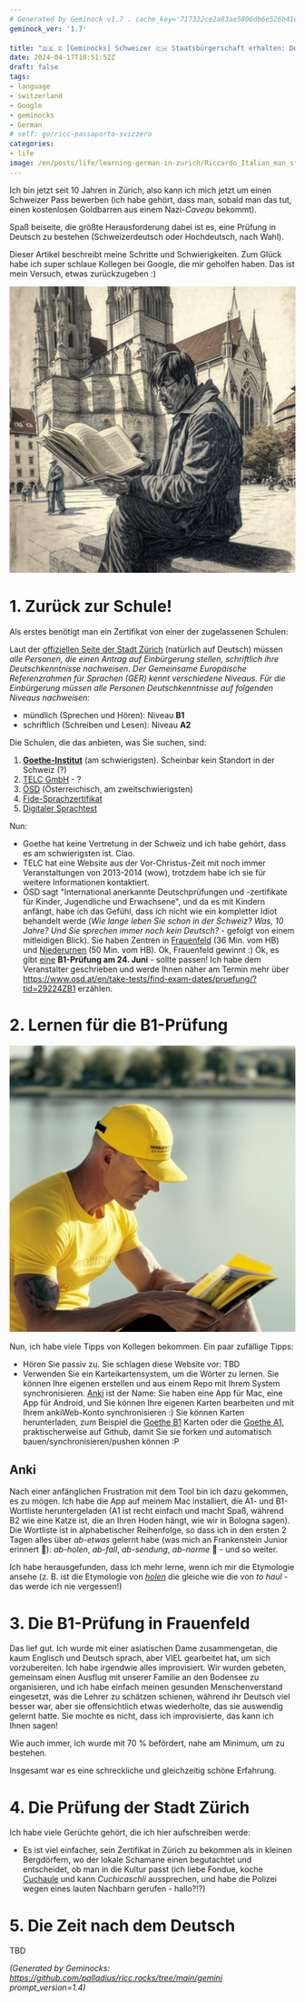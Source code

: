 ```yaml
---
# Generated by Geminock v1.7 . cache_key='717322ce2a83ae5806db6e526b41eba800c9f4133787ebe1dd19c6a14159b6d4-de.yaml'
geminock_ver: '1.7'

title: "🇩🇪 ♊ [Geminocks] Schweizer 🇨🇭 Staatsbürgerschaft erhalten: Deutsch lernen 🇩🇪"
date: 2024-04-17T10:51:52Z
draft: false
tags:
- language
- switzerland
- Google
- geminocks
- German
# self: go/ricc-passaporto-svizzero
categories:
- life
image: /en/posts/life/learning-german-in-zurich/Riccardo_Italian_man_studying_on_a_German_spelling_book_in_front_of_Grossmunster.png
---
```


Ich bin jetzt seit 10 Jahren in Zürich, also kann ich mich jetzt um einen Schweizer Pass bewerben (ich habe gehört, dass man, sobald man das tut, einen kostenlosen Goldbarren aus einem Nazi-*Caveau* bekommt).

Spaß beiseite, die größte Herausforderung dabei ist es, eine Prüfung in Deutsch zu bestehen (Schweizerdeutsch oder Hochdeutsch, nach Wahl).

Dieser Artikel beschreibt meine Schritte und Schwierigkeiten. Zum Glück habe ich super schlaue Kollegen bei Google, die mir geholfen haben. Das ist mein Versuch, etwas zurückzugeben :)

![image](Riccardo_Italian_man_studying_on_a_German_spelling_book_in_front_of_Grossmunster.png)

<!--more-->


# 1. Zurück zur Schule!

Als erstes benötigt man ein Zertifikat von einer der zugelassenen Schulen:

Laut der [offiziellen Seite der Stadt Zürich](https://www.stadt-zuerich.ch/portal/de/index/politik_u_recht/einbuergerungen/kenntnisse/sprachlicheanforderungen.html) (natürlich auf Deutsch) müssen *alle Personen, die einen Antrag auf Einbürgerung stellen, schriftlich ihre Deutschkenntnisse nachweisen. Der Gemeinsame Europäische Referenzrahmen für Sprachen (GER) kennt verschiedene Niveaus. Für die Einbürgerung müssen alle Personen Deutschkenntnisse auf folgenden Niveaus nachweisen:*

* mündlich (Sprechen und Hören): Niveau **B1**
* schriftlich (Schreiben und Lesen): Niveau **A2**

Die Schulen, die das anbieten, was Sie suchen, sind:

1. [**Goethe-Institut**](http://www.goethe.de/lrn/prj/pba/bes/gzb/deindex.html) (am schwierigsten). Scheinbar kein Standort in der Schweiz (?)
2. [TELC GmbH](https://www.telc.net/#section-0) - ?
3. [ÖSD](http://www.osd.at/) (Österreichisch, am zweitschwierigsten)
4. [Fide-Sprachzertifikat](http://www.fide-service.ch/)
5. [Digitaler Sprachtest](https://www.digitalersprachtest.ch/)

Nun:
* Goethe hat keine Vertretung in der Schweiz und ich habe gehört, dass es am schwierigsten ist. Ciao.
* TELC hat eine Website aus der Vor-Christus-Zeit mit noch immer Veranstaltungen von 2013-2014 (wow), trotzdem habe ich sie für weitere Informationen kontaktiert.
* ÖSD sagt "International anerkannte Deutschprüfungen und -zertifikate für Kinder, Jugendliche und Erwachsene", und da es mit Kindern anfängt, habe ich das Gefühl, dass ich nicht wie ein kompletter Idiot behandelt werde (*Wie lange leben Sie schon in der Schweiz? Was, 10 Jahre? Und Sie sprechen immer noch kein Deutsch?* - gefolgt von einem mitleidigen Blick). Sie haben Zentren in [Frauenfeld](https://www.google.com/maps/dir/Zurich+HB,+Bahnhofplatz,+Zurigo,+Svizzera/Frauenfeld,+Svizzera/@47.550191,8.9002971,13.83z/data=!4m14!4m13!1m5!1m1!1s0x47900a08cc0e6e41:0xf5c698b65f8c52a7!2m2!1d8.5403226!2d47.3778579!1m5!1m1!1s0x479a922b7ac416d5:0xabd5ea8c4a738dc7!2m2!1d8.8987541!2d47.5535997!3e3) (36 Min. vom HB) und [Niederurnen](https://www.google.com/maps/dir/Zurich+HB,+Bahnhofplatz,+Zurigo,+Svizzera/8867+Niederurnen,+Svizzera/@47.1837248,8.744133,11.39z/data=!4m14!4m13!1m5!1m1!1s0x47900a08cc0e6e41:0xf5c698b65f8c52a7!2m2!1d8.5403226!2d47.3778579!1m5!1m1!1s0x479acd0b21f91dfd:0x6eb928b1714053f3!2m2!1d9.0531505!2d47.125507!3e3) (50 Min. vom HB). Ok, Frauenfeld gewinnt :) Ok, es gibt [eine](https://www.osd.at/en/take-tests/find-exam-dates/?country=167&tests=00001100000&land=null&stadt=Frauenfeld&datefrom=01.06.2023&dateto=31.08.2023&centernr=null) **B1-Prüfung am 24. Juni** - sollte passen! Ich habe dem Veranstalter geschrieben und werde Ihnen näher am Termin mehr über https://www.osd.at/en/take-tests/find-exam-dates/pruefung/?tid=29224ZB1 erzählen.

# 2. Lernen für die B1-Prüfung

![image](man-in-yellow-studies-by-lake-zurich.png)

Nun, ich habe viele Tipps von Kollegen bekommen. Ein paar zufällige Tipps:

* Hören Sie passiv zu. Sie schlagen diese Website vor: TBD
* Verwenden Sie ein Karteikartensystem, um die Wörter zu lernen. Sie können Ihre eigenen erstellen und aus einem Repo mit Ihrem System synchronisieren. [Anki](https://apps.ankiweb.net/) ist der Name: Sie haben eine App für Mac, eine App für Android, und Sie können Ihre eigenen Karten bearbeiten und mit Ihrem ankiWeb-Konto synchronisieren :) Sie können Karten herunterladen, zum Beispiel die [Goethe B1](https://ankiweb.net/shared/info/1586166030) Karten oder die [Goethe A1](https://ankiweb.net/shared/info/1386119660), praktischerweise auf Github, damit Sie sie forken und automatisch bauen/synchronisieren/pushen können :P

## Anki

Nach einer anfänglichen Frustration mit dem Tool bin ich dazu gekommen, es zu mögen. Ich habe die App auf meinem Mac installiert, die A1- und B1-Wortliste heruntergeladen (A1 ist recht einfach und macht Spaß, während B2 wie eine Katze ist, die an Ihren Hoden hängt, wie wir in Bologna sagen). Die Wortliste ist in alphabetischer Reihenfolge, so dass ich in den ersten 2 Tagen alles über *ab-etwas* gelernt habe (was mich an Frankenstein Junior erinnert 😬): *ab-holen*, *ab-fall*, *ab-sendung*, *ab-norme* 🧌 - und so weiter.

Ich habe herausgefunden, dass ich mehr lerne, wenn ich mir die Etymologie ansehe (z. B. ist die Etymologie von [*holen*](https://en.wiktionary.org/wiki/holen#German) die gleiche wie die von *to haul* - das werde ich nie vergessen!)

# 3. Die B1-Prüfung in Frauenfeld

Das lief gut. Ich wurde mit einer asiatischen Dame zusammengetan, die kaum Englisch und Deutsch sprach, aber VIEL gearbeitet hat, um sich vorzubereiten.
Ich habe irgendwie alles improvisiert. Wir wurden gebeten, gemeinsam einen Ausflug mit unserer Familie an den Bodensee zu organisieren,
und ich habe einfach meinen gesunden Menschenverstand eingesetzt, was die Lehrer zu schätzen schienen, während ihr Deutsch viel besser war, aber sie offensichtlich etwas wiederholte, das sie auswendig gelernt hatte. Sie mochte es nicht, dass ich improvisierte, das kann ich Ihnen sagen!

Wie auch immer, ich wurde mit 70 % befördert, nahe am Minimum, um zu bestehen.

Insgesamt war es eine schreckliche und gleichzeitig schöne Erfahrung.

# 4. Die Prüfung der Stadt Zürich

Ich habe viele Gerüchte gehört, die ich hier aufschreiben werde:

* Es ist viel einfacher, sein Zertifikat in Zürich zu bekommen als in kleinen Bergdörfern, wo der lokale Schamane einen begutachtet und entscheidet, ob man in die Kultur passt (ich liebe Fondue, koche [Cuchaule](https://cookidoo.ch/recipes/recipe/fr-CH/r434981) und kann *Cuchicaschli* aussprechen, und habe die Polizei wegen eines lauten Nachbarn gerufen - hallo?!?)

# 5. Die Zeit nach dem Deutsch

TBD


*(Generated by Geminocks: https://github.com/palladius/ricc.rocks/tree/main/gemini prompt_version=1.4)*